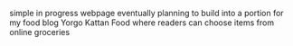 simple in progress webpage eventually planning to build into a portion for my food blog Yorgo Kattan Food where readers can choose items from online groceries

